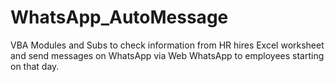 # WhatsApp_AutoMessage
VBA Modules and Subs to check information from HR hires Excel worksheet and send messages on WhatsApp via Web WhatsApp to employees starting on that day.
